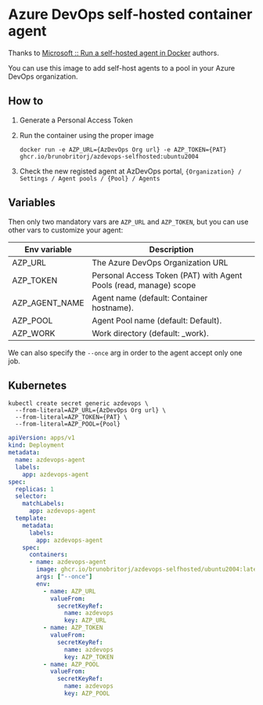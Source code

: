 # Azure DevOps self-hosted container agent

Thanks to [Microsoft :: Run a self-hosted agent in Docker](https://learn.microsoft.com/en-us/azure/devops/pipelines/agents/docker?view=azure-devops#linux) authors.

You can use this image to add self-host agents to a pool in your Azure DevOps organization.

## How to

1. Generate a Personal Access Token

2. Run the container using the proper image
    ```
    docker run -e AZP_URL={AzDevOps Org url} -e AZP_TOKEN={PAT} ghcr.io/brunobritorj/azdevops-selfhosted:ubuntu2004
    ```

3. Check the new registed agent at AzDevOps portal, ```{Organization} / Settings / Agent pools / {Pool} / Agents```

## Variables

Then only two mandatory vars are ```AZP_URL``` and ```AZP_TOKEN```, but you can use other vars to customize your agent:

|Env variable|Description|
|-|-|
|AZP_URL|The Azure DevOps Organization URL|
|AZP_TOKEN|Personal Access Token (PAT) with Agent Pools (read, manage) scope|
|AZP_AGENT_NAME|Agent name (default: Container hostname).|
|AZP_POOL|Agent Pool name (default: Default).|
|AZP_WORK|Work directory (default: _work).|

We can also specify the ```--once``` arg in order to the agent accept only one job.

## Kubernetes

```
kubectl create secret generic azdevops \
  --from-literal=AZP_URL={AzDevOps Org url} \
  --from-literal=AZP_TOKEN={PAT} \
  --from-literal=AZP_POOL={Pool}
```
```yaml
apiVersion: apps/v1
kind: Deployment
metadata:
  name: azdevops-agent
  labels:
    app: azdevops-agent
spec:
  replicas: 1
  selector:
    matchLabels:
      app: azdevops-agent
  template:
    metadata:
      labels:
        app: azdevops-agent
    spec:
      containers:
      - name: azdevops-agent
        image: ghcr.io/brunobritorj/azdevops-selfhosted/ubuntu2004:latest
        args: ["--once"]
        env:
          - name: AZP_URL
            valueFrom:
              secretKeyRef:
                name: azdevops
                key: AZP_URL
          - name: AZP_TOKEN
            valueFrom:
              secretKeyRef:
                name: azdevops
                key: AZP_TOKEN
          - name: AZP_POOL
            valueFrom:
              secretKeyRef:
                name: azdevops
                key: AZP_POOL
```